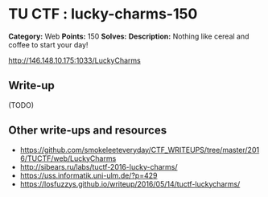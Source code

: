 # TU CTF : lucky-charms-150

**Category:** Web
**Points:** 150
**Solves:** 
**Description:**
Nothing like cereal and coffee to start your day!

http://146.148.10.175:1033/LuckyCharms


## Write-up

(TODO)

## Other write-ups and resources

* https://github.com/smokeleeteveryday/CTF_WRITEUPS/tree/master/2016/TUCTF/web/LuckyCharms
* http://sibears.ru/labs/tuctf-2016-lucky-charms/
* https://uss.informatik.uni-ulm.de/?p=429
* https://losfuzzys.github.io/writeup/2016/05/14/tuctf-luckycharms/
